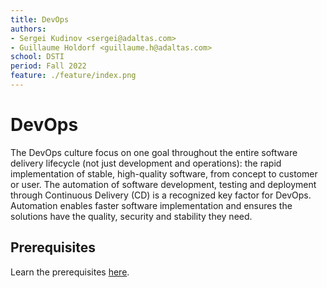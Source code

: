 ```yaml
---
title: DevOps
authors:
- Sergei Kudinov <sergei@adaltas.com>
- Guillaume Holdorf <guillaume.h@adaltas.com>
school: DSTI
period: Fall 2022
feature: ./feature/index.png
---
```


# DevOps

The DevOps culture focus on one goal throughout the entire software delivery lifecycle (not just development and operations): the rapid implementation of stable, high-quality software, from concept to customer or user. The automation of software development, testing and deployment through Continuous Delivery (CD) is a recognized key factor for DevOps. Automation enables faster software implementation and ensures the solutions have the quality, security and stability they need.

## Prerequisites

Learn the prerequisites [here](modules/00.prerequisites).
